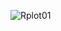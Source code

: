 
![Rplot01](https://user-images.githubusercontent.com/95676591/172066138-6cc0e7d9-9d35-4cd3-83d0-3679993e5d6d.png)
